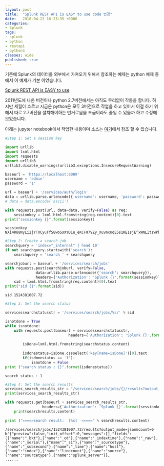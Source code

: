 ```yaml
---
layout: post
title:  "Splunk REST API is EASY to use code 변경"
date:   2018-04-22 16:23:35 +0900
categories: 
- Splunk
tags:
- splunk
- python
- restapi
- python3
classes: wide
published: true
---
```




기존에 Splunk의 데이터를 외부에서 가져오기 위해서 참조하는 예제는 python 예제 중에서 이 예제가 기본 이었습니다. 

[Splunk REST API is EASY to use](https://www.splunk.com/blog/2011/08/02/splunk-rest-api-is-easy-to-use.html)

2011년도에 나온 버전이나 python 2.7버전에서는 아직도 무리없이 작동을 합니다. 하지만 세월이 흐르고 지금은 python은 모두 3버전으로 작업을 하고 있어서 이걸 하기 위해서 따로 2.7버전을 설치해야하는 번거로움을 조금이라도 줄일 수 있을까 하고 수정해 보았습니다.

아래는 jupyter notebook에서 작업한 내용이며  소스는 [여기](https://github.com/hyunhonoh/Splunk-Tips/blob/master/restapi_getdata.py)에서 참조 할 수 있습니다.





```python
#Step 1: Get a session key

import urllib
import lxml.html
import requests
import urllib3
urllib3.disable_warnings(urllib3.exceptions.InsecureRequestWarning)

baseurl = 'https://localhost:8089'
username = 'admin'
password = '1'

url = baseurl + '/services/auth/login'
data = urllib.parse.urlencode({'username': username, 'password': password})
# data = data.encode('ascii')

with requests.post(url, data=data, verify=False) as req:
    sessionkey = lxml.html.fromstring(req.content)[0].text
print("sessionkey {}".format(sessionkey))
```

    sessionkey NXi4R88NyLi2jYTXCyuTfS8woSsXYD1u_eKCF079Zy_XuvmxKqE5s1KE1sjE^xWNLItzwPbrsPkAQzI_ugj2bLWbbI93pTv5CpCwC8A

```python
#Step 2: Create a search job
searchquery = 'index="_internal" | head 10'
if not searchquery.startswith('search'):
    searchquery = 'search ' + searchquery

searchjoburl = baseurl + '/services/search/jobs'
with requests.post(searchjoburl, verify=False, 
              data=urllib.parse.urlencode({'search': searchquery}),
              headers={'Authorization': 'Splunk {}'.format(sessionkey)}) as req:
    sid = lxml.html.fromstring(req.content)[0].text
print("sid {}".format(sid))
```

    sid 1524381007.72

```python
#Step 3: Get the search status

servicessearchstatusstr = '/services/search/jobs/%s/' % sid

isnotdone = True
while isnotdone:
    with requests.post(baseurl + servicessearchstatusstr, 
                             headers={'Authorization': 'Splunk {}'.format(sessionkey)}, verify=False) as searchstatus:
            
        isDone=lxml.html.fromstring(searchstatus.content)
        
        isdonestatus=isDone.cssselect('key[name=isDone]')[0].text
        if(isdonestatus == '1'):
            isnotdone = False
print ("search status : {}".format(isdonestatus))

```

    search status : 1

```python
#Step 4: Get the search results
services_search_results_str = "/services/search/jobs/{}/results?output_mode=json&count=0".format(sid)
print(services_search_results_str)

with requests.get(baseurl + services_search_results_str, 
                 headers={'Authorization': 'Splunk {}'.format(sessionkey)}, verify=False) as searchresults:
    print(searchresults.content)
            
print ("====>search result:  [%s]  <====" % searchresults.content)
```

```shell
/services/search/jobs/1524381007.72/results?output_mode=json&count=0
b'{"preview":false,"init_offset":0,"messages":[],"fields":[{"name":"_bkt"},{"name":"_cd"},{"name":"_indextime"},{"name":"_raw"},{"name":"_serial"},{"name":"_si"},{"name":"_sourcetype"},{"name":"_subsecond"},{"name":"_time"},{"name":"host"},{"name":"index"},{"name":"linecount"},{"name":"source"},{"name":"sourcetype"},{"name":"splunk_server"}],
......
```







